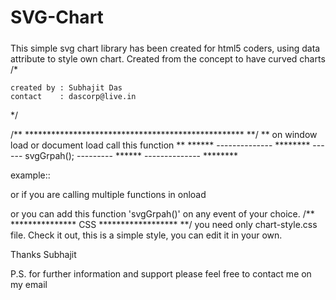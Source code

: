 # SVG-Chart
#####
This simple svg chart library has been created for html5 coders, using data attribute to style own chart.
Created from the concept to have curved charts
/*

	created by : Subhajit Das
	contact    : dascorp@live.in	

*/



/** ************************************************** **/
 ** on window load or document load call this function **
****** -------------- ********
------	svgGrpah();  ---------
****** -------------- ********

example:: 
<script type="text/javascript">
      window.onload = svgGrpah;
</script>

or if you are calling multiple functions in onload
<script type="text/javascript">
      window.onload = function(){
	svgGrpah();
      };
</script>
or you can add this function 'svgGrpah()' on any event of your choice.
/** *************** CSS ****************** **/
you need only chart-style.css file.
Check it out, this is a simple style, you can edit it in your own.

Thanks 
Subhajit 

P.S. for further information and support please feel free to contact me on my email

